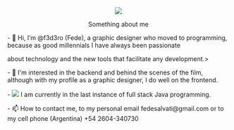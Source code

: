 <div align="center">
<img src=https://user-images.githubusercontent.com/25161500/142695574-41b1816b-ca2c-4896-b441-e71e59b5f8a6.jpg>
<p>Something about me</p>
</div>
<div align="left">
<p>- 👋 Hi, I’m @f3d3ro (Fede), a graphic designer who moved to programming, because as good millennials I have always been passionate</p>
<p>about technology and the new tools that facilitate any development.>
<p>- 👀 I'm interested in the backend and behind the scenes of the film, although with my profile as a graphic designer, I do well on the frontend.</p>
<p>- <img src=https://user-images.githubusercontent.com/25161500/142425642-ee8e22dd-dbb5-49db-83ae-b7518ce76646.png> I am currently in the last instance of full stack Java programming.</p>
<p>- 📫 How to contact me, to my personal email fedesalvati@gmail.com or to my cell phone (Argentina) +54 2604-340730</p>
</div>
